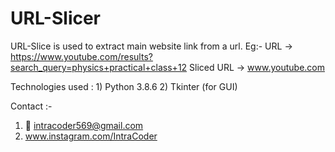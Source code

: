 # URL-Slicer

URL-Slice is used to extract main website link from a url.
Eg:-
    URL -> https://www.youtube.com/results?search_query=physics+practical+class+12
    Sliced URL -> www.youtube.com
    
Technologies used :
    1) Python 3.8.6
    2) Tkinter (for GUI)

Contact :-
  1) 📧 intracoder569@gmail.com
  2) www.instagram.com/IntraCoder
  
